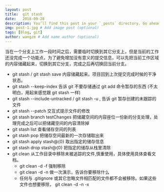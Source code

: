 ```yaml
---
layout: post
title:  git stash
date:   2018-09-28
description: You’ll find this post in your `_posts` directory. Go ahead and edit it and re-build the site to see your changes. 
img: post-1.jpg # Add image post (optional)
tags: [Blog, git]
author: wangzm # Add name author (optional)
---
```

当在一个分支上工作一段时间之后，需要临时切换到其它分支上，但是当前的工作还没完成一个功能点，为了避免增加没有意义的提交信息，可以先把当前工作区域的内容储藏起来，切换到其它分支，完成之后再切换回当前分支。
* git stash / git stash save 内容储藏起来。项目回到上次提交完成时候的干净状态。
* git stash  --keep-index 告诉 git 不要存储通过 git add 命令暂存的东西
(不太明白，用起来感觉跟 git stash 一样)
* git stash --include-untracked / git stash -u , 告诉 git 暂存创建的未跟踪的文件
* git stash --patch 交互式提示文件的修改
* git stash branch testChanges 把储藏空间的内容座位一份新的分支处理，处理完成之后可以把储藏空间的内容清除掉
* git stash list 查看储存空间的列表
* git stash pop 把储存空间最新的一次存储取出来
* git stash apply stash@{0} 取出指定的储存信息
* git stash drop stash@{0} 把指定的储存从栈里清除
* git clean 从工作目录中移除未被追踪的文件,慎重使用，具体使用具体查看文档。
  * git clean -d -f 强制移除
  * git clean -d -n 做一次演示，告诉你要移除什么
  * 任何与 .gitignore 或其它忽略文件相匹配的文件都不会被移除。如果这些文件也想要移除， git clean -d -n -x



